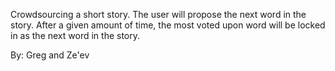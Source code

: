 Crowdsourcing a short story. The user will propose the next word in the story. After a given amount of time, the most voted upon word will be locked in as the next word in the story.

By: Greg and Ze'ev
